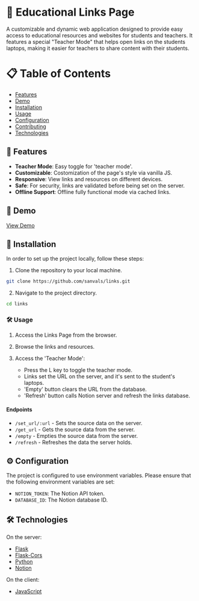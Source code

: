 # 🔗 Educational Links Page

A customizable and dynamic web application designed to provide easy access to educational resources and websites for students and teachers. It features a special "Teacher Mode" that helps open links on the students laptops, making it easier for teachers to share content with their students.

# 📋 Table of Contents

- [Features](#features)
- [Demo](#demo)
- [Installation](#installation)
- [Usage](#usage)
- [Configuration](#configuration)
- [Contributing](#contributing)
- [Technologies](#technologies)


## 🧩 Features

- **Teacher Mode**: Easy toggle for 'teacher mode'.
- **Customizable**: Costomization of the page's style via vanilla JS.
- **Responsive**: View links and resources on different devices.
- **Safe**: For security, links are validated before being set on the server.
- **Offline Support**: Offline fully functional mode via cached links.

## 🎥 Demo

[View Demo](https://sanvals.github.io/links/)

## 🚀 Installation

In order to set up the project locally, follow these steps:

1. Clone the repository to your local machine.

```bash
git clone https://github.com/sanvals/links.git
```

2. Navigate to the project directory.

```bash
cd links
```

### 🛠️ Usage

1. Access the Links Page from the browser.

2. Browse the links and resources.

3. Access the 'Teacher Mode':

    - Press the L key to toggle the teacher mode.
    - Links set the URL on the server, and it's sent to the student's laptops.
    - 'Empty' button clears the URL from the database.
    - 'Refresh' button calls Notion server and refresh the links database.

#### Endpoints

- `/set_url/:url` - Sets the source data on the server.
- `/get_url` - Gets the source data from the server.
- `/empty` - Empties the source data from the server.
- `/refresh` - Refreshes the data the server holds.

## ⚙️ Configuration

The project is configured to use environment variables. Please ensure that the following environment variables are set:

- `NOTION_TOKEN`: The Notion API token.
- `DATABASE_ID`: The Notion database ID.

## 🛠️ Technologies

On the server:

- [Flask](https://flask.palletsprojects.com/en/2.2.x/)
- [Flask-Cors](https://flask-cors.readthedocs.io/en/latest/)
- [Python](https://www.python.org/)
- [Notion](https://www.notion.so/)

On the client:

- [JavaScript](https://developer.mozilla.org/en-US/docs/Web/JavaScript)